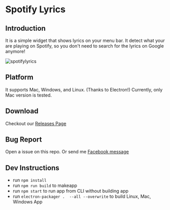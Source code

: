 # Spotify Lyrics

## Introduction

It is a simple widget that shows lyrics on your menu bar. It detect what your are playing on Spotify, so you don't need to search for the lyrics on Google anymore!  

![spotifylyrics](https://github.com/kevchentw/SpotifyLyrics/blob/gh-pages/static/img/preview-1.png?raw=true)

## Platform

It supports Mac, Windows, and Linux. (Thanks to Electron!)
Currently, only Mac version is tested.

## Download

Checkout our [Releases Page](https://github.com/kevchentw/SpotifyLyrics/releases)

## Bug Report
Open a issue on this repo.
Or send me [Facebook message](https://www.facebook.com/kevchentw)

## Dev Instructions

- run `npm install`
- run `npm run build` to makeapp
- run `npm start` to run app from CLI without building app
- run `electron-packager .  --all --overwrite` to build Linux, Mac, Windows App
